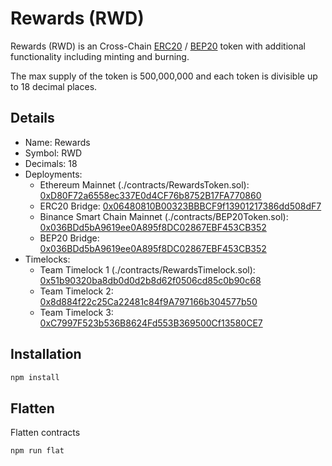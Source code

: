 # Rewards (RWD)

Rewards (RWD) is an Cross-Chain [ERC20](https://github.com/ethereum/EIPs/blob/master/EIPS/eip-20.md) / [BEP20](https://github.com/binance-chain/BEPs/blob/master/BEP20.md) token with additional functionality including minting and burning.

The max supply of the token is 500,000,000 and each token is divisible up to 18 decimal places.

## Details

- Name: Rewards
- Symbol: RWD
- Decimals: 18
- Deployments:
  - Ethereum Mainnet (./contracts/RewardsToken.sol): [0xD80F72a6558ec337E0d4CF76b8752B17FA770860](https://etherscan.io/address/0xd80f72a6558ec337e0d4cf76b8752b17fa770860)
  - ERC20 Bridge: [0x06480810B00323BBBCF9f13901217386dd508dF7](https://etherscan.io/address/0x06480810B00323BBBCF9f13901217386dd508dF7)
  - Binance Smart Chain Mainnet (./contracts/BEP20Token.sol): [0x036BDd5bA9619ee0A895f8DC02867EBF453CB352](https://bscscan.com/address/0x036bdd5ba9619ee0a895f8dc02867ebf453cb352)
  - BEP20 Bridge: [0x036BDd5bA9619ee0A895f8DC02867EBF453CB352](https://bscscan.com/address/0x036bdd5ba9619ee0a895f8dc02867ebf453cb352)
- Timelocks:
  - Team Timelock 1 (./contracts/RewardsTimelock.sol): [0x51b90320ba8db0d0d2b8d62f0506cd85c0b90c68](https://etherscan.io/address/0x51b90320ba8db0d0d2b8d62f0506cd85c0b90c68)
  - Team Timelock 2: [0x8d884f22c25Ca22481c84f9A797166b304577b50](https://etherscan.io/address/0x8d884f22c25Ca22481c84f9A797166b304577b50)
  - Team Timelock 3: [0xC7997F523b536B8624Fd553B369500Cf13580CE7](https://etherscan.io/address/0xC7997F523b536B8624Fd553B369500Cf13580CE7)

## Installation

```bash
npm install
```

## Flatten

Flatten contracts

```bash
npm run flat
```